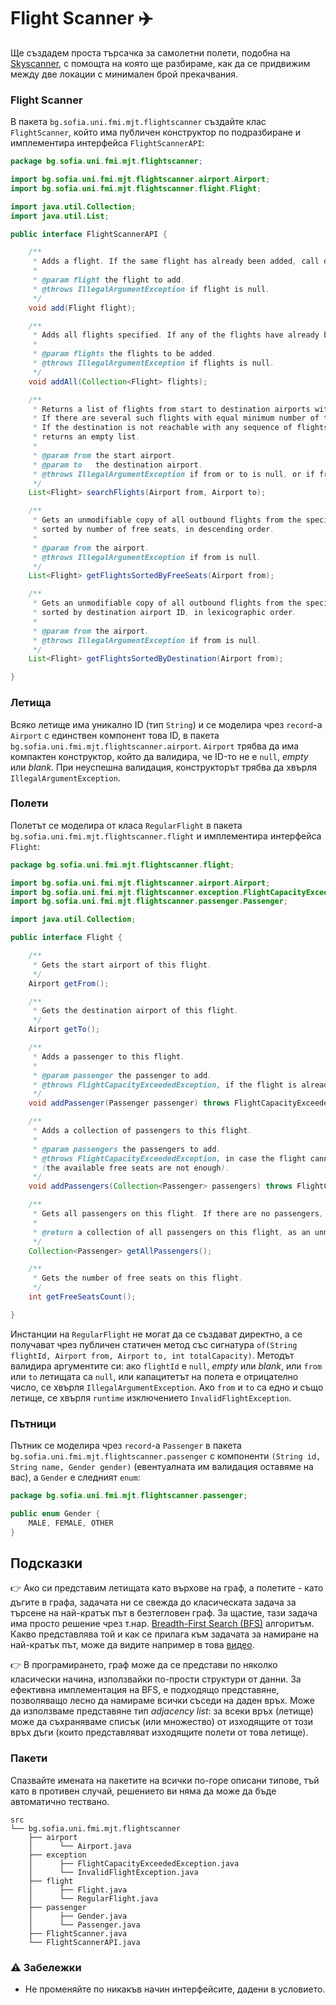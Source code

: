 # Flight Scanner :airplane:

Ще създадем проста търсачка за самолетни полети, подобна на [Skyscanner](https://www.skyscanner.net), с помощта на която ще разбираме, как да се придвижим между две локации с минимален брой прекачвания.

### Flight Scanner

В пакета `bg.sofia.uni.fmi.mjt.flightscanner` създайте клас `FlightScanner`, който има публичен конструктор по подразбиране и имплементира интерфейса `FlightScannerAPI`:

```java
package bg.sofia.uni.fmi.mjt.flightscanner;

import bg.sofia.uni.fmi.mjt.flightscanner.airport.Airport;
import bg.sofia.uni.fmi.mjt.flightscanner.flight.Flight;

import java.util.Collection;
import java.util.List;

public interface FlightScannerAPI {

    /**
     * Adds a flight. If the same flight has already been added, call does nothing.
     *
     * @param flight the flight to add.
     * @throws IllegalArgumentException if flight is null.
     */
    void add(Flight flight);

    /**
     * Adds all flights specified. If any of the flights have already been added, those are ignored.
     *
     * @param flights the flights to be added.
     * @throws IllegalArgumentException if flights is null.
     */
    void addAll(Collection<Flight> flights);

    /**
     * Returns a list of flights from start to destination airports with minimum number of transfers.
     * If there are several such flights with equal minimum number of transfers, returns any of them.
     * If the destination is not reachable with any sequence of flights from the start airport,
     * returns an empty list.
     *
     * @param from the start airport.
     * @param to   the destination airport.
     * @throws IllegalArgumentException if from or to is null, or if from and to are one and the same airport.
     */
    List<Flight> searchFlights(Airport from, Airport to);

    /**
     * Gets an unmodifiable copy of all outbound flights from the specified airport,
     * sorted by number of free seats, in descending order.
     *
     * @param from the airport.
     * @throws IllegalArgumentException if from is null.
     */
    List<Flight> getFlightsSortedByFreeSeats(Airport from);

    /**
     * Gets an unmodifiable copy of all outbound flights from the specified airport,
     * sorted by destination airport ID, in lexicographic order.
     *
     * @param from the airport.
     * @throws IllegalArgumentException if from is null.
     */
    List<Flight> getFlightsSortedByDestination(Airport from);

}
```

### Летища

Всяко летище има уникално ID (тип `String`) и се моделира чрез `record`-a `Airport` с единствен компонент това ID, в пакета `bg.sofia.uni.fmi.mjt.flightscanner.airport`.  `Airport` трябва да има компактен конструктор, който да валидира, че  ID-то не е `null`, *empty* или *blank*. При неуспешна валидация, конструкторът трябва да хвърля `IllegalArgumentException`.

### Полети

Полетът се моделира от класа `RegularFlight` в пакета `bg.sofia.uni.fmi.mjt.flightscanner.flight` и имплементира интерфейса `Flight`:

```java
package bg.sofia.uni.fmi.mjt.flightscanner.flight;

import bg.sofia.uni.fmi.mjt.flightscanner.airport.Airport;
import bg.sofia.uni.fmi.mjt.flightscanner.exception.FlightCapacityExceededException;
import bg.sofia.uni.fmi.mjt.flightscanner.passenger.Passenger;

import java.util.Collection;

public interface Flight {

    /**
     * Gets the start airport of this flight.
     */
    Airport getFrom();

    /**
     * Gets the destination airport of this flight.
     */
    Airport getTo();

    /**
     * Adds a passenger to this flight.
     *
     * @param passenger the passenger to add.
     * @throws FlightCapacityExceededException, if the flight is already fully booked (there are no free seats).
     */
    void addPassenger(Passenger passenger) throws FlightCapacityExceededException;

    /**
     * Adds a collection of passengers to this flight.
     *
     * @param passengers the passengers to add.
     * @throws FlightCapacityExceededException, in case the flight cannot accommodate that many passengers
     * (the available free seats are not enough).
     */
    void addPassengers(Collection<Passenger> passengers) throws FlightCapacityExceededException;

    /**
     * Gets all passengers on this flight. If there are no passengers, returns an empty list.
     *
     * @return a collection of all passengers on this flight, as an unmodifiable copy.
     */
    Collection<Passenger> getAllPassengers();

    /**
     * Gets the number of free seats on this flight.
     */
    int getFreeSeatsCount();

}
```

Инстанции на `RegularFlight` не могат да се създават директно, а се получават чрез публичен статичен метод със сигнатура `of(String flightId, Airport from, Airport to, int totalCapacity)`. Методът валидира аргументите си: ако `flightId` е `null`, *empty* или *blank*, или `from` или `to` летищата са `null`, или капацитетът на полета е отрицателно число, се хвърля `IllegalArgumentException`. Ако `from` и `to` са едно и също летище, се хвърля `runtime` изключението `InvalidFlightException`.

### Пътници

Пътник се моделира чрез `record`-a `Passenger` в пакета `bg.sofia.uni.fmi.mjt.flightscanner.passenger` с компоненти `(String id, String name, Gender gender)` (евентуалната им валидация оставяме на вас), а `Gender` е следният `enum`:

```java
package bg.sofia.uni.fmi.mjt.flightscanner.passenger;

public enum Gender {
    MALE, FEMALE, OTHER
}
```

## Подсказки

:point_right: Ако си представим летищата като върхове на граф, а полетите - като дъгите в графа, задачата ни се свежда до класическата задача за търсене на най-кратък път в безтегловен граф. За щастие, тази задача има просто решение чрез т.нар. [Breadth-First Search (BFS)](https://en.wikipedia.org/wiki/Breadth-first_search) алгоритъм. Какво представлява той и как се прилага към задачата за намиране на най-кратък път, може да видите например в това [видео](https://www.youtube.com/watch?v=oDqjPvD54Ss).

:point_right: В програмирането, граф може да се представи по няколко класически начина, използвайки по-прости структури от данни. За ефективна имплементация на BFS, е подходящо представяне, позволяващо лесно да намираме всички съседи на даден връх. Може да използваме представяне тип *adjacency list*: за всеки връх (летище) може да съхраняваме списък (или множество) от изходящите от този връх дъги (които представляват изходящите полети от това летище).

### Пакети

Спазвайте имената на пакетите на всички по-горе описани типове, тъй като в противен случай, решението ви няма да може да бъде автоматично тествано.

```
src
└── bg.sofia.uni.fmi.mjt.flightscanner
    ├── airport
    │      └── Airport.java
    ├── exception
    │      ├── FlightCapacityExceededException.java
    │      └── InvalidFlightException.java
    ├── flight
    │      ├── Flight.java
    │      └── RegularFlight.java
    ├── passenger
    │      ├── Gender.java
    │      └── Passenger.java
    ├── FlightScanner.java
    └── FlightScannerAPI.java
```

### :warning: Забележки

- Не променяйте по никакъв начин интерфейсите, дадени в условието.
